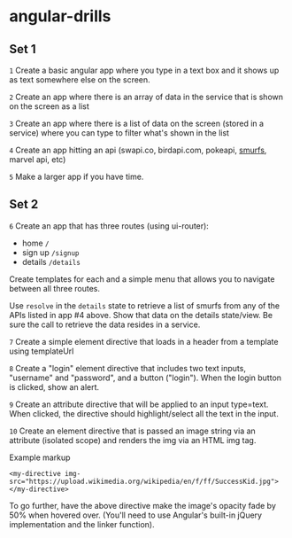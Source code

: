 # angular-drills

## Set 1

``1``
Create a basic angular app where you type in a text box and it shows up as text somewhere else on the screen.

``2``
Create an app where there is an array of data in the service that is shown on the screen as a list

``3``
Create an app where there is a list of data on the screen (stored in a service) where you can type to filter what's shown in the list

``4``
Create an app hitting an api (swapi.co, birdapi.com, pokeapi, [smurfs](http://smurfs.devmounta.in/smurfs/), marvel api, etc)

``5``
Make a larger app if you have time.

## Set 2

``6``
Create an app that has three routes (using ui-router):
* home `/`
* sign up `/signup`
* details `/details`

Create templates for each and a simple menu that allows you to navigate between all three routes.

Use `resolve` in the `details` state to retrieve a list of smurfs from any of the APIs listed in app #4 above. Show that data on the details state/view. Be sure the call to retrieve the data resides in a service.

``7``
Create a simple element directive that loads in a header from a template using templateUrl

``8``
Create a "login" element directive that includes two text inputs, "username" and "password", and a button ("login"). When the login button is clicked, show an alert.

``9``
Create an attribute directive that will be applied to an input type=text. When clicked, the directive should highlight/select all the text in the input.

``10``
Create an element directive that is passed an image string via an attribute (isolated scope) and renders the img via an HTML img tag.

Example markup
```
<my-directive img-src="https://upload.wikimedia.org/wikipedia/en/f/ff/SuccessKid.jpg"></my-directive>
```

To go further, have the above directive make the image's opacity fade by 50% when hovered over. (You'll need to use Angular's built-in jQuery implementation and the linker function).
